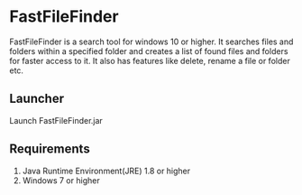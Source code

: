 # FastFileFinder
FastFileFinder is a search tool for windows 10 or higher. It searches files and folders within a specified folder and creates a list of found files and folders for faster access to it. It also has features like delete, rename a file or folder etc.
## Launcher
Launch FastFileFinder.jar
## Requirements
1. Java Runtime Environment(JRE) 1.8 or higher
2. Windows 7 or higher
